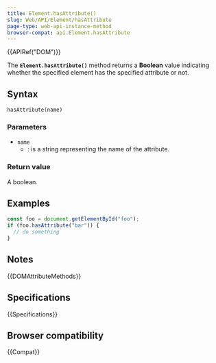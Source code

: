 ```yaml
---
title: Element.hasAttribute()
slug: Web/API/Element/hasAttribute
page-type: web-api-instance-method
browser-compat: api.Element.hasAttribute
---
```


{{APIRef("DOM")}}

The **`Element.hasAttribute()`** method returns a
**Boolean** value indicating whether the specified element has the
specified attribute or not.

## Syntax

```js-nolint
hasAttribute(name)
```

### Parameters

- `name`
  - : is a string representing the name of the attribute.

### Return value

A boolean.

## Examples

```js
const foo = document.getElementById("foo");
if (foo.hasAttribute("bar")) {
  // do something
}
```

## Notes

{{DOMAttributeMethods}}

## Specifications

{{Specifications}}

## Browser compatibility

{{Compat}}
